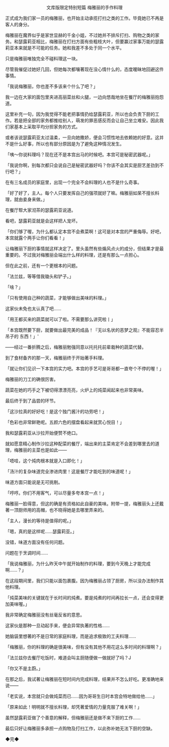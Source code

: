 <p align="center">文库版限定特别短篇 梅雅丽的手作料理</p>

正式成为我们家一员的梅雅丽，也开始主动承揽打扫之类的工作。毕竟她已不再是客人的身分。

梅雅丽在魔界似乎是家世显赫的千金小姐，不过她并不排斥打扫、购物之类的家务。和瑟露莉亚相比，梅雅丽在打扫方面有些粗枝大叶，但要赢过家事万能的瑟露莉亚本来就是不可能的任务。她和我差不多处于同一个水平。

只是梅雅丽唯独完全不碰料理这一块。

尽管我催促过她好几回，但她每次都嚷著现在没心情什么的，态度暧昧地回避这件事情。

「我说梅雅丽，你也差不多该来个什么了吧？」

我一边在大家的面包里夹进高丽菜丝和火腿，一边向悠哉地坐在餐厅的梅雅丽抱怨道。

这里补充一句，因为我觉得不能老把事情扔给瑟露莉亚，所以也会负责下厨的工作。若是把全部的家务都推给别人，萌发的罪恶感反而会让自己坐立难安。因此我们家基本上采取平均分担家务的方式。

或者该说瑟露莉亚太过温柔，一旦向她撒娇，便会习惯性地去依赖她的好意。这并不是什么好事，所以也有部分原因是为了避免这种情况发生。

「咦〜你说料理吗？现在还不是本宫出马的时候吧。本宫可是秘密武器呢。」

「我说你啊，别每次都只会说自己是秘密武器好吗？你该不会其实是厨艺差劲到不行吧？」

在有三名成员的家庭里，出现一个完全不会料理的人也不是什么奇事。

「好了好了，主人。每个人只要发挥自己的强项就好了嘛。梅雅丽如杲不擅长料理，就由妾身来做。」

在餐厅帮大家沏茶的瑟露莉亚说道。

看吧，瑟露莉亚就是会这样把人宠坏。

「你们够了喔，为什么都认定本宫不会煮菜啊！这可是对本宫的严重侮辱。好吧，本宫就露个两手让你们看看！」

让梅雅丽下厨的事情就这样决定了。里头虽然有些煽风点火的成分，但结果才是最重要的。不过我对梅雅丽会端出什么样的料理，还是有那么一点担心。

但在此之前，还有一个更根本的问题。

「法兰兹，等等借我锄头和铲子。」

「啥？」

「只有使用自己种的蔬菜，才能够做出美味的料理。」

这家伙未免也太认真了吧……

「用王都买来的蔬菜就可以了啦。不需要那么讲究啦丨」

「本宫既然要下厨，就要做出最完美的成品！『无以名状的恶梦之观』不能容忍半吊子的 东西！」'

——经过一番折腾之后，梅雅丽勉强同意以托托托前辈栽种的蔬菜代替。

到了食材备齐的那一天，梅雅丽终于开始著手料理。

「就让你们见识一下本宫的实力吧。本宫的手艺可是哥哥都一直夸个不停的喔！」

梅雅丽的刀工的确很厉害。

蔬菜在她的巧手之下被切得漂漂亮亮，火炉上的炖菜闻起来也非常美味。

最后终于到了品尝的环节。

「这沙拉真的好好吃！是这个独门酱汁的功劳吧！」

「色彩也非常鲜艳呢。五颜六色的摆盘看起来就赏心悦目！」

我和瑟露莉亚从沙拉开始便赞不绝口。

就如愿意精心制作沙拉这种配菜的餐厅，端出来的主菜肯定不会差到哪里去的道理，梅雅丽的主菜也是如此——

「唔哇，这个炖肉根本就是入口即化！」

「汤汁的复杂味道完全渗进肉里！这是餐厅才能吃到的味道呢！」

味道方面只能说是无可挑剔。

「哼哼。你们不用客气，可以尽量多夸本宫一点！」

梅雅丽一脸得意，但这的确是有资格如此自豪的美味。附带一提，梅雅丽头上还戴著一顶厨师用的高帽，也不晓得她是去哪里弄来的。

「主人，漫长的等待是值得的呢。」

「嗯，真的是这样呢……瑟露莉亚。」

没错，味道方面没有任何问题。

问题在于烹调时间……

「我说梅雅丽，为什么昨天中午就开始制作的料理，要到今天晚上才能完成啊……？」

在这段期间里，我们只能以面包裹腹。因为梅雅丽占领了厨房，所以没办法制作其他料理。

「炖菜美味的关键就在于长时间的炖煮。要是炖煮的时间再拉长一点，还会变得更加美味喔。」

我非常确定梅雅丽没有丝毫反省的意思。

这家伙是那种一旦动起手来，便会异常执著的性格……

她脑袋里想著的不是日常的家庭料理，而是追求极致的工夫料理……

「梅雅丽，你的料理的确是很美味，但有没有其他不用花这么多时间的料理啊？」

「法兰兹你去餐厅吃饭时，难道会叫主厨随便做一做就好了吗？J

「你又不是主蔚。」

在那之后，我试著让梅雅丽在短时间内完成料理，结果并不怎么好吃。更准确地来说——

「老实说，本宫就只会做炖菜而已……因为哥哥生日时本宫会特地做给他……」

「原来如此！明明就不擅长料理，却凭著爱情的力量克服了难关啊！」

虽然瑟露莉亚做了个善意的解释，但梅雅丽还是做不来下厨的工作……

最后只好让梅雅丽多承担一点购物及打扫工作，以此弥补她无法下厨的空缺。

◆完◆


